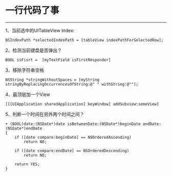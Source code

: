 # 一行代码了事
___

1、当前选中的UITableView Index:

```objc
NSIndexPath *selectedIndexPath = [tableView indexPathForSelectedRow];
```

2、检测当前键盘是否弹出？

```
BOOL isFisrt =  [myTextField isFirstResponder]
```

3、移除字符串空格

```
NSString *stringWithoutSpaces = [myString stringByReplacingOccurrencesOfString:@" " withString:@""];
```

4、最顶层加一个View

```
[[[UIApplication sharedApplication] keyWindow] addSubview:someView]
```

5、判断一个时间在另外两个时间之间？

```
+ (BOOL)date:(NSDate*)date isBetweenDate:(NSDate*)beginDate andDate:(NSDate*)endDate
{
    if ([date compare:beginDate] == NSOrderedAscending)
        return NO;

    if ([date compare:endDate] == NSOrderedDescending) 
        return NO;

    return YES;
}
```